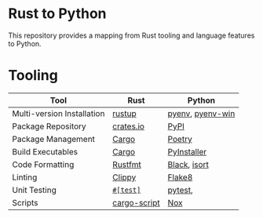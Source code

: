 # Rust to Python

This repository provides a mapping from Rust tooling and language features to Python.

# Tooling

| Tool | Rust | Python
| - | - | -
| Multi-version Installation | [rustup][rustup] | [pyenv][pyenv], [pyenv-win][pyenv-win]
| Package Repository | [crates.io][crates.io] | [PyPI][PyPI]
| Package Management | [Cargo][Cargo] | [Poetry][Poetry]
| Build Executables | [Cargo][Cargo] | [PyInstaller][PyInstaller]
| Code Formatting | [Rustfmt][Rustfmt] | [Black][Black], [isort][isort]
| Linting | [Clippy][Clippy] | [Flake8][Flake8]
| Unit Testing | [`#[test]`][test] | [pytest][pytest],
| Scripts | [cargo-script][cargo-script] | [Nox][Nox]

[rustup]: https://www.rust-lang.org/tools/install
[pyenv]: https://github.com/pyenv/pyenv
[pyenv-win]: https://github.com/pyenv-win/pyenv-win
[crates.io]: https://crates.io/
[PyPI]: https://pypi.org/
[Cargo]: https://doc.rust-lang.org/cargo/
[Poetry]: https://python-poetry.org/
[PyInstaller]: https://pyinstaller.org/en/stable/
[Rustfmt]: https://rust-lang.github.io/rustfmt
[Black]: https://black.readthedocs.io/en/stable/
[isort]: https://pycqa.github.io/isort/
[Clippy]: https://github.com/rust-lang/rust-clippy
[Flake8]: https://flake8.pycqa.org/en/latest/
[test]: https://doc.rust-lang.org/book/ch11-01-writing-tests.html
[pytest]: https://docs.pytest.org/
[cargo-script]: https://github.com/DanielKeep/cargo-script
[Nox]: https://nox.thea.codes/en/stable/
